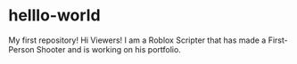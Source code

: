 # helllo-world
My first repository!
Hi Viewers!
I am a Roblox Scripter that has made a First-Person Shooter and is working on his portfolio.
